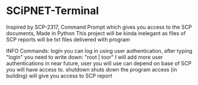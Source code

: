 # SCiPNET-Terminal
Inspired by SCP-2317, Command Prompt which gives you access to the SCP documents, Made in Python
This project will be kinda inelegant as files of SCP reports will be txt files delivered with program

INFO
Commands:
login
you can log in using user authentication, after typing "login" you need to write down: "root | toor" I will add more user authentications
in near future, user you will use can depend on base of SCP you will have access to.
shutdown
shuts down the program
access (in building)
will give you access to SCP report
